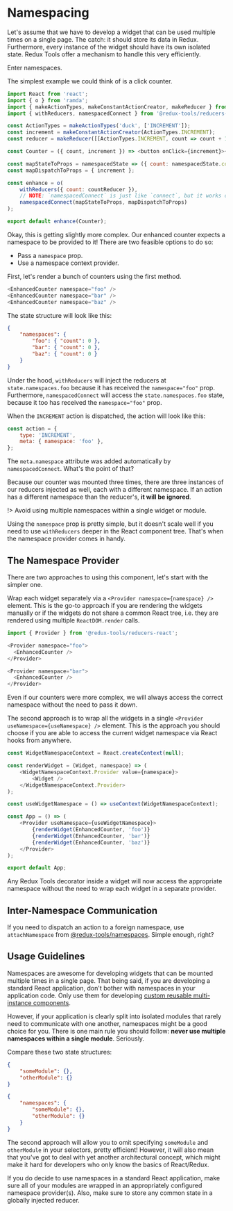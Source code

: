 # Namespacing

Let's assume that we have to develop a widget that can be used multiple times on a single page. The catch: it should store its data in Redux. Furthermore, every instance of the widget should have its own isolated state. Redux Tools offer a mechanism to handle this very efficiently.

Enter namespaces.

The simplest example we could think of is a click counter.

```js
import React from 'react';
import { o } from 'ramda';
import { makeActionTypes, makeConstantActionCreator, makeReducer } from '@redux-tools/actions';
import { withReducers, namespacedConnect } from '@redux-tools/reducers-react';

const ActionTypes = makeActionTypes('duck', ['INCREMENT']);
const increment = makeConstantActionCreator(ActionTypes.INCREMENT);
const reducer = makeReducer([[ActionTypes.INCREMENT, count => count + 1]], 0);

const Counter = ({ count, increment }) => <button onClick={increment}>{count}</button>;

const mapStateToProps = namespacedState => ({ count: namespacedState.count });
const mapDispatchToProps = { increment };

const enhance = o(
	withReducers({ count: countReducer }),
	// NOTE: `namespacedConnect` is just like `connect`, but it works over namespaces
	namespacedConnect(mapStateToProps, mapDispatchToProps)
);

export default enhance(Counter);
```

Okay, this is getting slightly more complex. Our enhanced counter expects a namespace to be provided to it! There are two feasible options to do so:

- Pass a `namespace` prop.
- Use a namespace context provider.

First, let's render a bunch of counters using the first method.

```js
<EnhancedCounter namespace="foo" />
<EnhancedCounter namespace="bar" />
<EnhancedCounter namespace="baz" />
```

The state structure will look like this:

```json
{
	"namespaces": {
		"foo": { "count": 0 },
		"bar": { "count": 0 },
		"baz": { "count": 0 }
	}
}
```

Under the hood, `withReducers` will inject the reducers at `state.namespaces.foo` because it has received the `namespace="foo"` prop. Furthermore, `namespacedConnect` will access the `state.namespaces.foo` state, because it too has received the `namespace="foo"` prop.

When the `INCREMENT` action is dispatched, the action will look like this:

```js
const action = {
	type: 'INCREMENT',
	meta: { namespace: 'foo' },
};
```

The `meta.namespace` attribute was added automatically by `namespacedConnect`. What's the point of that?

Because our counter was mounted three times, there are three instances of our reducers injected as well, each with a different namespace. If an action has a different namespace than the reducer's, **it will be ignored**.

!> Avoid using multiple namespaces within a single widget or module.

Using the `namespace` prop is pretty simple, but it doesn't scale well if you need to use `withReducers` deeper in the React component tree. That's when the namespace provider comes in handy.

## The Namespace Provider

There are two approaches to using this component, let's start with the simpler one.

Wrap each widget separately via a `<Provider namespace={namespace} />` element. This is the go-to approach if you are rendering the widgets manually or if the widgets do not share a common React tree, i.e. they are rendered using multiple `ReactDOM.render` calls.

```js
import { Provider } from '@redux-tools/reducers-react';

<Provider namespace="foo">
  <EnhancedCounter />
</Provider>

<Provider namespace="bar">
  <EnhancedCounter />
</Provider>
```

Even if our counters were more complex, we will always access the correct namespace without the need to pass it down.

The second approach is to wrap all the widgets in a single `<Provider useNamespace={useNamespace} />` element. This is the approach you should choose if you are able to access the current widget namespace via React hooks from anywhere.

```js
const WidgetNamespaceContext = React.createContext(null);

const renderWidget = (Widget, namespace) => (
	<WidgetNamespaceContext.Provider value={namespace}>
		<Widget />
	</WidgetNamespaceContext.Provider>
);

const useWidgetNamespace = () => useContext(WidgetNamespaceContext);

const App = () => (
	<Provider useNamespace={useWidgetNamespace}>
		{renderWidget(EnhancedCounter, 'foo')}
		{renderWidget(EnhancedCounter, 'bar')}
		{renderWidget(EnhancedCounter, 'baz')}
	</Provider>
);

export default App;
```

Any Redux Tools decorator inside a widget will now access the appropriate namespace without the need to wrap each widget in a separate provider.

## Inter-Namespace Communication

If you need to dispatch an action to a foreign namespace, use `attachNamespace` from [@redux-tools/namespaces](/packages/namespaces?id=attachNamespace). Simple enough, right?

## Usage Guidelines

Namespaces are awesome for developing widgets that can be mounted multiple times in a single page. That being said, if you are developing a standard React application, don't bother with namespaces in your application code. Only use them for developing [custom reusable multi-instance components](/tutorial/03-multi-instance-components).

However, if your application is clearly split into isolated modules that rarely need to communicate with one another, namespaces might be a good choice for you. There is one main rule you should follow: **never use multiple namespaces within a single module**. Seriously.

Compare these two state structures:

```json
{
	"someModule": {},
	"otherModule": {}
}
```

```json
{
	"namespaces": {
		"someModule": {},
		"otherModule": {}
	}
}
```

The second approach will allow you to omit specifying `someModule` and `otherModule` in your selectors, pretty efficient! However, it will also mean that you've got to deal with yet another architectural concept, which might make it hard for developers who only know the basics of React/Redux.

If you do decide to use namespaces in a standard React application, make sure all of your modules are wrapped in an appropriately configured namespace provider(s). Also, make sure to store any common state in a globally injected reducer.
